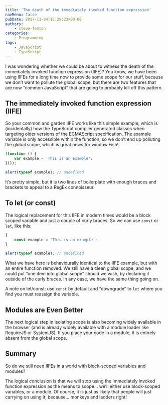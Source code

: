 ```yaml
---
title: 'The death of the immediately invoked function expression'
navMenu: false
pubDate: 2017-11-04T15:29:23+00:00
authors:
    - steve-fenton
categories:
    - Programming
tags:
    - JavaScript
    - TypeScript
---
```


I was wondering whether we could be about to witness the death of the immediately invoked function expression (IIFE)? You know, we have been using IIFEs for a long time now to provide some scope for our stuff, because we don’t want to pollute the global scope, but there are two features that are now “common JavaScript” that are going to probably kill off this pattern.

## The immediately invoked function expression (IIFE)

So your common and garden IIFE works like this simple example, which is (incidentally) how the TypeScript compiler generated classes when targeting older versions of the ECMAScript specification. The example variable is only accessible within the function, so we don’t end up polluting the global scope, which is great news for window.Fish!

```javascript
(function () {
    var example = 'This is an example';
}());

alert(typeof example); // undefined
```

It’s pretty simple, but it is two lines of boilerplate with enough braces and brackets to appeal to a RegEx connoisseur.

## To let (or const)

The logical replacement for this IIFE in modern times would be a block scoped variable and just a couple of curly braces. So we can use `const` or `let`, like this:

```javascript
{
    const example = 'This is an example';
}

alert(typeof example); // undefined
```

What we have here is behaviourally identical to the IIFE example, but with an entire function removed. We still have a clean global scope, and we could put “one item into global scope” should we wish, by declaring it outside of the curly braces. In any case, we have the same thing going on.

A note on let/const: use `const` by default and “downgrade” to `let` where you find you must reassign the variable.

## Modules are Even Better

The next logical step in isolating scope is also becoming widely available in the browser (and is already widely available with a module loader like RequireJS or SystemJS). If you place your code in a module, it is entirely absent from the global scope.

## Summary

So do we still need IIFEs in a world with block-scoped variables and modules?

The logical conclusion is that we will stop using the immediately invoked function expression as the means to scope… we’ll either use block-scoped variables, or a module. Of course, it is just as likely that people will just carrying on using it; because… monkeys and ladders right!